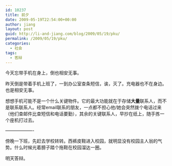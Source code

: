 ```yaml
---
id: 10237
title: 前夕
date: 2009-05-19T22:54:00+00:00
author: jiang
layout: post
guid: http://li-and-jiang.com/blog/2009/05/19/pku/
permalink: /2009/05/19/pku/
categories:
  - 社会
tags:
  - 答辩
---
```

今天忘带手机在身上，倒也相安无事。

昨天倒是带着手机上班了，一到办公室查条短信，诶，灭了。充电器也不在身边。也是相安无事。

想想手机可能不是一个什么关键物件。它的最大功能就在于存储**大量**联系人，而不是联系联系人。经常email联系的朋友，一点都不担心他/她会突然拨个电话过来（他们查邮件比查短信和电话要勤），其余的关键联系人，早抄在纸上，随手拣一个座机打过去。

&#8212;&#8212;&#8212;&#8212;&#8212;&#8212;-

傍晚一下班，先赶去学校转转。西裤皮鞋进入校园，就明显没有校园主人翁的气势。什么时候光着膀子踏个拖鞋在校园溜达一圈。

明天答辩。